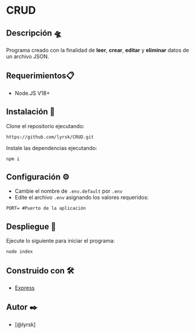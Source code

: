 # CRUD 

## Descripción 🛸
Programa creado con la finalidad de **leer**, **crear**, **editar** y **eliminar** datos de un archivo JSON.

## Requerimientos📋
- Node.JS V18+

## Instalación 🔧
Clone el repositorio ejecutando:
```
https://github.com/lyrsk/CRUD.git
```
Instale las dependencias ejecutando:
```
npm i
```

## Configuración ⚙️
- Cambie el nombre de `.env.default` por `.env`
- Edite el archivo `.env` asignando los valores requeridos:
```
PORT= #Puerto de la aplicación
```
## Despliegue 🚀
Ejecute lo siguiente para iniciar el programa:
```
node index
```
## Construido con 🛠️
- [Express](expressjs.com)

## Autor ✒️
- [@lyrsk]
